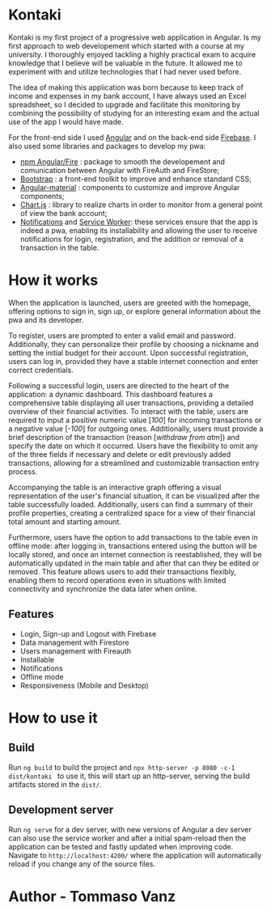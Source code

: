 # Kontaki

Kontaki is my first project of a progressive web application in Angular. Is my first approach to web developement which started with a course at my university. I thoroughly enjoyed tackling a highly practical exam to acquire knowledge that I believe will be valuable in the future. It allowed me to experiment with and utilize technologies that I had never used before.

The idea of making this application was born because to keep track of income and expenses in my bank account, I have always used an Excel spreadsheet, so I decided to upgrade and facilitate this monitoring by combining the possibility of studying for an interesting exam and the actual use of the app I would have made.

For the front-end side I used [Angular](https://angular.io/docs) and on the back-end side [Firebase](https://firebase.google.com/). I also used some libraries and packages to develop my pwa:
- [npm Angular/Fire](https://www.npmjs.com/package/@angular/fire) : package to smooth the developement and comunication between Angular with FireAuth and FireStore;
- [Bootstrap](https://getbootstrap.com/) : a front-end toolkit to improve and enhance standard CSS;
- [Angular-material](https://material.angular.io/) : components to customize and improve Angular components;
- [Chart.js](https://www.chartjs.org/) : library to realize charts in order to monitor from a general point of view the bank account;
- [Notifications](https://developer.mozilla.org/en-US/docs/Web/API/Notification) and [Service Worker](https://angular.io/guide/service-worker-getting-started): these services ensure that the app is indeed a pwa, enabling its installability and allowing the user to receive notifications for login, registration, and the addition or removal of a transaction in the table.

# How it works
When the application is launched, users are greeted with the homepage, offering options to sign in, sign up, or explore general information about the pwa and its developer.

To register, users are prompted to enter a valid email and password. Additionally, they can personalize their profile by choosing a nickname and setting the initial budget for their account. Upon successful registration, users can log in, provided they have a stable internet connection and enter correct credentials.

Following a successful login, users are directed to the heart of the application: a dynamic dashboard. This dashboard features a comprehensive table displaying all user transactions, providing a detailed overview of their financial activities.
To interact with the table, users are required to input a positive numeric value [_100_] for incoming transactions or a negative value [_-100_] for outgoing ones. Additionally, users must provide a brief description of the transaction (reason [_withdraw from atm_]) and specify the date on which it occurred. Users have the flexibility to omit any of the three fields if necessary and delete or edit previously added transactions, allowing for a streamlined and customizable transaction entry process.

Accompanying the table is an interactive graph offering a visual representation of the user's financial situation, it can be visualized after the table successfully loaded. Additionally, users can find a summary of their profile properties, creating a centralized space for a view of their financial total amount and starting amount.

Furthermore, users have the option to add transactions to the table even in offline mode: after logging in, transactions entered using the button will be locally stored, and once an internet connection is reestablished, they will be automatically updated in the main table and after that can they be edited or removed. This feature allows users to add their transactions flexibly, enabling them to record operations even in situations with limited connectivity and synchronize the data later when online.

## Features
- Login, Sign-up and Logout with Firebase
- Data management with Firestore
- Users management with Fireauth
- Installable
- Notifications
- Offline mode
- Responsiveness (Mobile and Desktop)

# How to use it
## Build
Run `ng build` to build the project and `npx http-server -p 8080 -c-1 dist/kontaki ` to use it, this will start up an http-server, serving the build artifacts stored in the `dist/`.

## Development server
Run `ng serve` for a dev server, with new versions of Angular a dev server can also use the service worker and after a initial spam-reload then the application can be tested and fastly updated when improving code. Navigate to `http://localhost:4200/` where the application will automatically reload if you change any of the source files.

# Author - Tommaso Vanz

